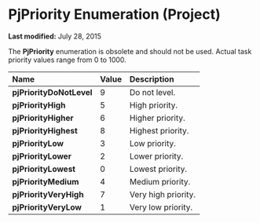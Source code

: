 
# PjPriority Enumeration (Project)

 **Last modified:** July 28, 2015

The  **PjPriority** enumeration is obsolete and should not be used. Actual task priority values range from 0 to 1000.


|**Name**|**Value**|**Description**|
|:-----|:-----|:-----|
| **pjPriorityDoNotLevel**|9|Do not level.|
| **pjPriorityHigh**|5|High priority.|
| **pjPriorityHigher**|6|Higher priority.|
| **pjPriorityHighest**|8|Highest priority.|
| **pjPriorityLow**|3|Low priority.|
| **pjPriorityLower**|2|Lower priority.|
| **pjPriorityLowest**|0|Lowest priority.|
| **pjPriorityMedium**|4|Medium priority.|
| **pjPriorityVeryHigh**|7|Very high priority.|
| **pjPriorityVeryLow**|1|Very low priority.|
